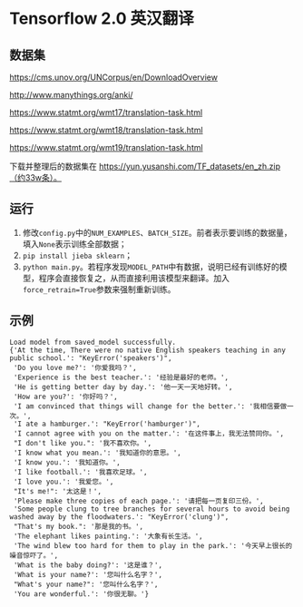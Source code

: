 # Tensorflow 2.0 英汉翻译

## 数据集

https://cms.unov.org/UNCorpus/en/DownloadOverview

http://www.manythings.org/anki/

https://www.statmt.org/wmt17/translation-task.html

https://www.statmt.org/wmt18/translation-task.html

https://www.statmt.org/wmt19/translation-task.html

下载并整理后的数据集在 https://yun.yusanshi.com/TF_datasets/en_zh.zip（约33w条）。

## 运行

1. 修改`config.py`中的`NUM_EXAMPLES`、`BATCH_SIZE`。前者表示要训练的数据量，填入`None`表示训练全部数据；
2. `pip install jieba sklearn`；
3. `python main.py`。若程序发现`MODEL_PATH`中有数据，说明已经有训练好的模型，程序会直接恢复之，从而直接利用该模型来翻译。加入`force_retrain=True`参数来强制重新训练。

## 示例

```
Load model from saved_model successfully.
{'At the time, There were no native English speakers teaching in any public school.': "KeyError('speakers')",
 'Do you love me?': '你爱我吗？',
 'Experience is the best teacher.': '经验是最好的老师。',
 'He is getting better day by day.': '他一天一天地好转。',
 'How are you?': '你好吗？',
 'I am convinced that things will change for the better.': '我相信要做一次。',
 'I ate a hamburger.': "KeyError('hamburger')",
 'I cannot agree with you on the matter.': '在这件事上，我无法赞同你。',
 "I don't like you.": '我不喜欢你。',
 'I know what you mean.': '我知道你的意思。',
 'I know you.': '我知道你。',
 'I like football.': '我喜欢足球。',
 'I love you.': '我爱您。',
 "It's me!": '太这是！',
 'Please make three copies of each page.': '请把每一页复印三份。',
 'Some people clung to tree branches for several hours to avoid being washed away by the floodwaters.': "KeyError('clung')",
 "That's my book.": '那是我的书。',
 'The elephant likes painting.': '大象有长生活。',
 'The wind blew too hard for them to play in the park.': '今天早上很长的噪音惊吓了。',
 'What is the baby doing?': '这是谁？',
 'What is your name?': '您叫什么名字？',
 "What's your name?": '您叫什么名字？',
 'You are wonderful.': '你很无聊。'}
```

